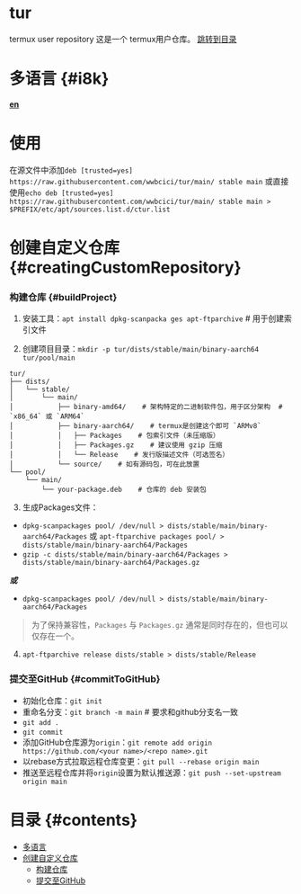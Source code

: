 # tur
termux user repository
这是一个 termux用户仓库。
[跳转到目录](#contents)

# 多语言 {#i8k}
[__en__](README.en.md)

# 使用
在源文件中添加`deb [trusted=yes] https://raw.githubusercontent.com/wwbcici/tur/main/ stable main`
或直接使用`echo deb [trusted=yes] https://raw.githubusercontent.com/wwbcici/tur/main/ stable main > $PREFIX/etc/apt/sources.list.d/ctur.list`

# 创建自定义仓库 {#creatingCustomRepository}

### 构建仓库 {#buildProject}
1. 安装工具：`apt install dpkg-scanpacka ges apt-ftparchive` # 用于创建索引文件

2. 创建项目目录：`mkdir -p tur/dists/stable/main/binary-aarch64  tur/pool/main`

```
tur/
├── dists/
│   └── stable/
│       └── main/
│           ├── binary-amd64/    # 架构特定的二进制软件包，用于区分架构  # `x86_64` 或 `ARM64`
│           ├── binary-aarch64/    # termux是创建这个即可 `ARMv8`
│           │   ├── Packages    # 包索引文件（未压缩版）
│           │   ├── Packages.gz    # 建议使用 gzip 压缩
│           │   └── Release    # 发行版描述文件（可选签名）
│           └── source/    # 如有源码包，可在此放置
└── pool/
    └── main/
        └── your-package.deb    # 仓库的 deb 安装包
```

3. 生成Packages文件：
  - `dpkg-scanpackages pool/ /dev/null > dists/stable/main/binary-aarch64/Packages` 或 `apt-ftparchive packages pool/ > dists/stable/main/binary-aarch64/Packages`
  - `gzip -c dists/stable/main/binary-aarch64/Packages > dists/stable/main/binary-aarch64/Packages.gz`

__*或*__
  - `dpkg-scanpackages pool/ /dev/null > dists/stable/main/binary-aarch64/Packages`
> 为了保持兼容性，`Packages` 与 `Packages.gz` 通常是同时存在的，但也可以仅存在一个。

4. `apt-ftparchive release dists/stable > dists/stable/Release`

### 提交至GitHub {#commitToGitHub}

- 初始化仓库：`git init`
- 重命名分支：`git branch -m main`  # 要求和github分支名一致
- `git add .`
- `git commit`
- 添加GitHub仓库源为`origin`：`git remote add origin https://github.com/<your name>/<repo name>.git`
- 以rebase方式拉取远程仓库变更：`git pull --rebase origin main`
- 推送至远程仓库并将`origin`设置为默认推送源：`git push --set-upstream origin main`

# 目录 {#contents}
- [多语言](#i8k)
- [创建自定义仓库](#creatingCustomRepository)
  - [构建仓库](#buildProject)
  - [提交至GitHub](#commitToGitHub)
